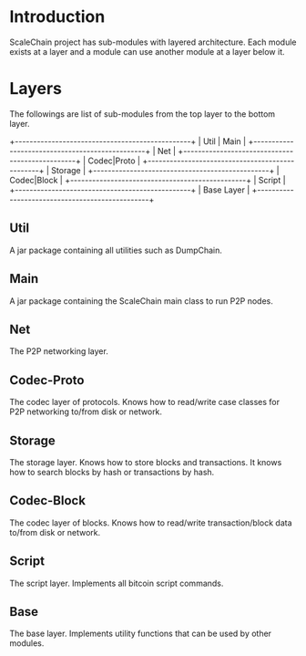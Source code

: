 # Introduction
ScaleChain project has sub-modules with layered architecture. 
Each module exists at a layer and a module can use another module at a layer below it.

# Layers
The followings are list of sub-modules from the top layer to the bottom layer.

+------------------------------------------------+
|           Util          |          Main        |
+------------------------------------------------+
|                   Net                          |
+------------------------------------------------+
|                   Codec|Proto                  |
+------------------------------------------------+
|                   Storage                      |
+------------------------------------------------+
|                   Codec|Block                  |
+------------------------------------------------+
|                   Script                       |
+------------------------------------------------+
|                   Base Layer                   |
+------------------------------------------------+

## Util
A jar package containing all utilities such as DumpChain.

## Main
A jar package containing the ScaleChain main class to run P2P nodes.

## Net
The P2P networking layer.

## Codec-Proto
The codec layer of protocols. Knows how to read/write case classes for P2P networking to/from disk or network.

## Storage
The storage layer. Knows how to store blocks and transactions. It knows how to search blocks by hash or transactions by hash.

## Codec-Block
The codec layer of blocks. Knows how to read/write transaction/block data to/from disk or network.

## Script
The script layer. Implements all bitcoin script commands.

## Base
The base layer. Implements utility functions that can be used by other modules.
